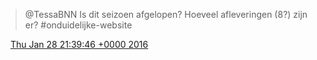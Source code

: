 > @TessaBNN Is dit seizoen afgelopen? Hoeveel afleveringen \(8?\) zijn er? \#onduidelijke\-website

<img src="../../media/tweet.ico" width="12" /> [Thu Jan 28 21:39:46 +0000 2016](https://twitter.com/DromerDenker/status/692824412878409728)